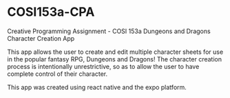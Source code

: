 # COSI153a-CPA
Creative Programming Assignment - COSI 153a
Dungeons and Dragons Character Creation App

This app allows the user to create and edit multiple character sheets for use in the popular fantasy RPG, Dungeons and Dragons!
The character creation process is intentionally unrestrictive, so as to allow the user to have complete control of their character.

This app was created using react native and the expo platform.

